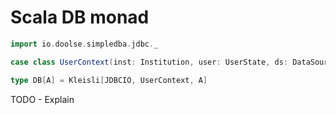 # Scala DB monad

```scala
import io.doolse.simpledba.jdbc._

case class UserContext(inst: Institution, user: UserState, ds: DataSource)

type DB[A] = Kleisli[JDBCIO, UserContext, A]
```

TODO - Explain